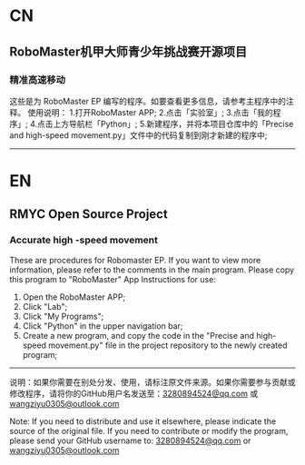 # CN
## RoboMaster机甲大师青少年挑战赛开源项目
### 精准高速移动
这些是为 RoboMaster EP 编写的程序。如要查看更多信息，请参考主程序中的注释。
使用说明：
1.打开RoboMaster APP;
2.点击「实验室」;
3.点击「我的程序」;
4.点击上方导航栏「Python」;
5.新建程序，并将本项目仓库中的「Precise and high-speed movement.py」文件中的代码复制到刚才新建的程序中;
****
# EN
## RMYC Open Source Project
### Accurate high -speed movement
These are procedures for Robomaster EP. If you want to view more information, please refer to the comments in the main program.
Please copy this program to "RoboMaster" App
Instructions for use:
1. Open the RoboMaster APP;
2. Click "Lab";
3. Click "My Programs";
4. Click "Python" in the upper navigation bar;
5. Create a new program, and copy the code in the "Precise and high-speed movement.py" file in the project repository to the newly created program;
****
说明：如果你需要在别处分发、使用，请标注原文件来源。如果你需要参与贡献或修改程序，请将你的GitHub用户名发送至：3280894524@qq.com 或 wangziyu0305@outlook.com

Note: If you need to distribute and use it elsewhere, please indicate the source of the original file. If you need to contribute or modify the program, please send your GitHub username to: 3280894524@qq.com or wangziyu0305@outlook.com
